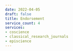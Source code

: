 ```yaml
---
date: 2022-04-05
draft: false
title: Endorsement
service_count: 4
services:
- coscience
- classical_research_journals
- episcience
---
```




